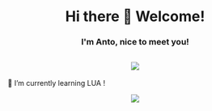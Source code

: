 <div align="center">
<h1>Hi there 👋 Welcome!</h1>
<h3>I'm Anto, nice to meet you!</h3>
<h2>
    <img src="https://readme-typing-svg.demolab.com?font=Fira+Code&duration=2000&pause=1000&color=BF56F7&center=true&vCenter=true&width=435&lines=developer+fullstack;cybersecurity+engineer" />
</h2>
</div>




🌱 I’m currently learning LUA !

<div align="center">
<img src="https://github-readme-stats.vercel.app/api/top-langs/?username=AntoPAA&theme=radical&layout=compact" />
</div>
